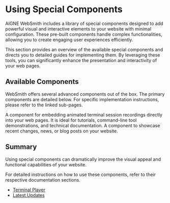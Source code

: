 # Using Special Components

AIGNE WebSmith includes a library of special components designed to add powerful visual and interactive elements to your website with minimal configuration. These pre-built components handle complex functionalities, allowing you to create engaging user experiences efficiently.

This section provides an overview of the available special components and directs you to detailed guides for implementing them. By leveraging these tools, you can significantly enhance the presentation and interactivity of your web pages.

## Available Components

WebSmith offers several advanced components out of the box. The primary components are detailed below. For specific implementation instructions, please refer to the linked sub-pages.

<x-cards data-columns="1">
  <x-card data-title="Terminal Player" data-icon="lucide:terminal" data-href="/advanced-features/using-special-components/terminal-player">
    A component for embedding animated terminal session recordings directly into your web pages. It is ideal for tutorials, command-line tool demonstrations, and technical documentation.
  </x-card>
  <x-card data-title="Latest Updates" data-icon="lucide:newspaper" data-href="/advanced-features/using-special-components/latest-updates">
    A component to showcase recent changes, news, or blog posts on your website.
  </x-card>
</x-cards>

## Summary

Using special components can dramatically improve the visual appeal and functional capabilities of your website.

For detailed instructions on how to use these components, refer to their respective documentation sections.

- [Terminal Player](./advanced-features-using-special-components-terminal-player.md)
- [Latest Updates](./advanced-features-using-special-components-latest-updates.md)
